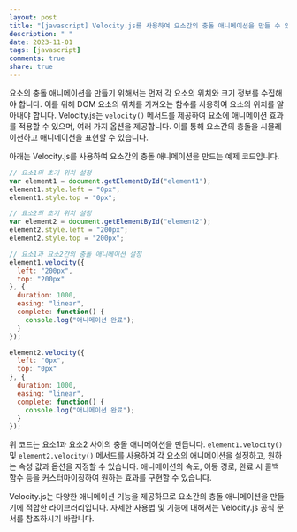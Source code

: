 ```yaml
---
layout: post
title: "[javascript] Velocity.js를 사용하여 요소간의 충돌 애니메이션을 만들 수 있나요?"
description: " "
date: 2023-11-01
tags: [javascript]
comments: true
share: true
---
```


요소의 충돌 애니메이션을 만들기 위해서는 먼저 각 요소의 위치와 크기 정보를 수집해야 합니다. 이를 위해 DOM 요소의 위치를 가져오는 함수를 사용하여 요소의 위치를 알아내야 합니다. Velocity.js는 `velocity()` 메서드를 제공하여 요소에 애니메이션 효과를 적용할 수 있으며, 여러 가지 옵션을 제공합니다. 이를 통해 요소간의 충돌을 시뮬레이션하고 애니메이션을 표현할 수 있습니다.

아래는 Velocity.js를 사용하여 요소간의 충돌 애니메이션을 만드는 예제 코드입니다.

```javascript
// 요소1의 초기 위치 설정
var element1 = document.getElementById("element1");
element1.style.left = "0px";
element1.style.top = "0px";

// 요소2의 초기 위치 설정
var element2 = document.getElementById("element2");
element2.style.left = "200px";
element2.style.top = "200px";

// 요소1과 요소2간의 충돌 애니메이션 설정
element1.velocity({ 
  left: "200px", 
  top: "200px"
}, {
  duration: 1000,
  easing: "linear",
  complete: function() {
    console.log("애니메이션 완료");
  }
});

element2.velocity({ 
  left: "0px", 
  top: "0px"
}, {
  duration: 1000,
  easing: "linear",
  complete: function() {
    console.log("애니메이션 완료");
  }
});
```

위 코드는 요소1과 요소2 사이의 충돌 애니메이션을 만듭니다. `element1.velocity()` 및 `element2.velocity()` 메서드를 사용하여 각 요소의 애니메이션을 설정하고, 원하는 속성 값과 옵션을 지정할 수 있습니다. 애니메이션의 속도, 이동 경로, 완료 시 콜백 함수 등을 커스터마이징하여 원하는 효과를 구현할 수 있습니다.

Velocity.js는 다양한 애니메이션 기능을 제공하므로 요소간의 충돌 애니메이션을 만들기에 적합한 라이브러리입니다. 자세한 사용법 및 기능에 대해서는 Velocity.js 공식 문서를 참조하시기 바랍니다.